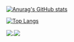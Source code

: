 [![Anurag's GitHub stats](https://github-readme-stats.vercel.app/api?username=chrisK824&count_private=true&show_icons=true&theme=dark&include_all_commits=true)](https://github.com/anuraghazra/github-readme-stats)

[![Top Langs](https://github-readme-stats.vercel.app/api/top-langs/?username=chrisK824&layout=compact)](https://github.com/anuraghazra/github-readme-stats)


<a href="https://github-readme-stats.vercel.app/api?username=chrisK824&count_private=true&show_icons=true&theme=dark&include_all_commits=true">
  <img align="center" src="https://github-readme-stats.vercel.app/api?username=chrisK824&count_private=true&show_icons=true&theme=dark&include_all_commits=true" />
</a>
<a href="https://github.com/anuraghazra/convoychat">
  <img align="center" src="https://github-readme-stats.vercel.app/api/pin/?username=anuraghazra&repo=convoychat" />
</a>

